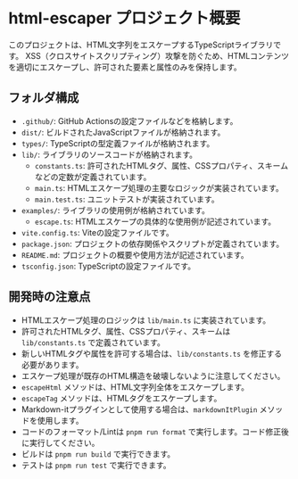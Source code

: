 # html-escaper プロジェクト概要

このプロジェクトは、HTML文字列をエスケープするTypeScriptライブラリです。
XSS（クロスサイトスクリプティング）攻撃を防ぐため、HTMLコンテンツを適切にエスケープし、許可された要素と属性のみを保持します。

## フォルダ構成

- `.github/`: GitHub Actionsの設定ファイルなどを格納します。
- `dist/`: ビルドされたJavaScriptファイルが格納されます。
- `types/`: TypeScriptの型定義ファイルが格納されます。
- `lib/`: ライブラリのソースコードが格納されます。
  - `constants.ts`: 許可されたHTMLタグ、属性、CSSプロパティ、スキームなどの定数が定義されています。
  - `main.ts`: HTMLエスケープ処理の主要なロジックが実装されています。
  - `main.test.ts`: ユニットテストが実装されています。
- `examples/`: ライブラリの使用例が格納されています。
  - `escape.ts`: HTMLエスケープの具体的な使用例が記述されています。
- `vite.config.ts`: Viteの設定ファイルです。
- `package.json`: プロジェクトの依存関係やスクリプトが定義されています。
- `README.md`: プロジェクトの概要や使用方法が記述されています。
- `tsconfig.json`: TypeScriptの設定ファイルです。

## 開発時の注意点

- HTMLエスケープ処理のロジックは `lib/main.ts` に実装されています。
- 許可されたHTMLタグ、属性、CSSプロパティ、スキームは `lib/constants.ts` で定義されています。
- 新しいHTMLタグや属性を許可する場合は、`lib/constants.ts` を修正する必要があります。
- エスケープ処理が既存のHTML構造を破壊しないように注意してください。
- `escapeHtml` メソッドは、HTML文字列全体をエスケープします。
- `escapeTag` メソッドは、HTMLタグをエスケープします。
- Markdown-itプラグインとして使用する場合は、`markdownItPlugin` メソッドを使用します。
- コードのフォーマット/Lintは `pnpm run format` で実行します。コード修正後に実行してください。
- ビルドは `pnpm run build` で実行できます。
- テストは `pnpm run test` で実行できます。
